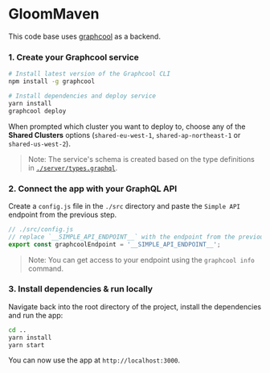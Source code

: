# GloomMaven

This code base uses [graphcool](https://docs-next.graph.cool) as a backend.

### 1. Create your Graphcool service

```sh
# Install latest version of the Graphcool CLI
npm install -g graphcool

# Install dependencies and deploy service
yarn install
graphcool deploy
```

When prompted which cluster you want to deploy to, choose any of the **Shared Clusters** options (`shared-eu-west-1`, `shared-ap-northeast-1` or `shared-us-west-2`).

> Note: The service's schema is created based on the type definitions in [`./server/types.graphql`](./server/types.graphql).


### 2. Connect the app with your GraphQL API
Create a `config.js` file in the `./src` directory and paste the `Simple API` endpoint from the previous step.

```js
// ./src/config.js
// replace `__SIMPLE_API_ENDPOINT__` with the endpoint from the previous step
export const graphcoolEndpoint = '__SIMPLE_API_ENDPOINT__';
```

> Note: You can get access to your endpoint using the `graphcool info` command.


### 3. Install dependencies & run locally

Navigate back into the root directory of the project, install the dependencies and run the app:

```sh
cd ..
yarn install
yarn start
```

You can now use the app at `http://localhost:3000`.


